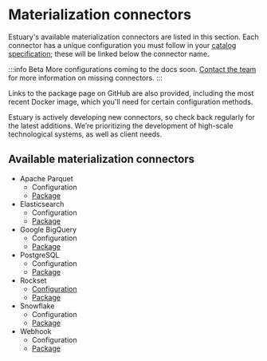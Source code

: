 # Materialization connectors
Estuary's available materialization connectors are listed in this section. Each connector has a unique configuration you must follow in your [catalog specification](concepts/catalog-entities/README.md); these will be linked below the connector name.

:::info Beta
More configurations coming to the docs soon. [Contact the team](mailto:info@estuary.dev) for more information on missing connectors.
:::

Links to the package page on GitHub are also provided, including the most recent Docker image, which you'll need for certain configuration methods.

Estuary is actively developing new connectors, so check back regularly for the latest additions. We’re prioritizing the development of high-scale technological systems, as well as client needs.

## Available materialization connectors
* Apache Parquet
  * Configuration
  * [Package ](https://github.com/estuary/connectors/pkgs/container/materialize-s3-parquet)
* Elasticsearch
  * Configuration
  * [Package](https://github.com/estuary/connectors/pkgs/container/materialize-elasticsearch)
* Google BigQuery
  * Configuration
  * [Package ](https://github.com/estuary/connectors/pkgs/container/materialize-bigquery)
* PostgreSQL
  * Configuration
  * [Package ](https://github.com/estuary/connectors/pkgs/container/materialize-postgres)
* Rockset
  * [Configuration](./Rockset.md)
  * [Package ](https://github.com/estuary/connectors/pkgs/container/materialize-rockset)
* Snowflake
  * Configuration
  * [Package ](https://github.com/estuary/connectors/pkgs/container/materialize-snowflake)
* Webhook
  * Configuration
  * [Package](https://github.com/estuary/connectors/pkgs/container/materialize-webhook)
